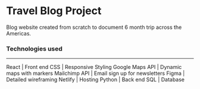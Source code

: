 # Travel Blog Project

Blog website created from scratch to document 6 month trip across the Americas. 

### Technologies used
_________________________________________________
React            |   Front end
CSS              |   Responsive Styling
Google Maps API  |   Dynamic maps with markers
Mailchimp API    |   Email sign up for newsletters
Figma            |   Detailed wireframing
Netlify          |   Hosting
Python           |   Back end 
SQL              |   Database
